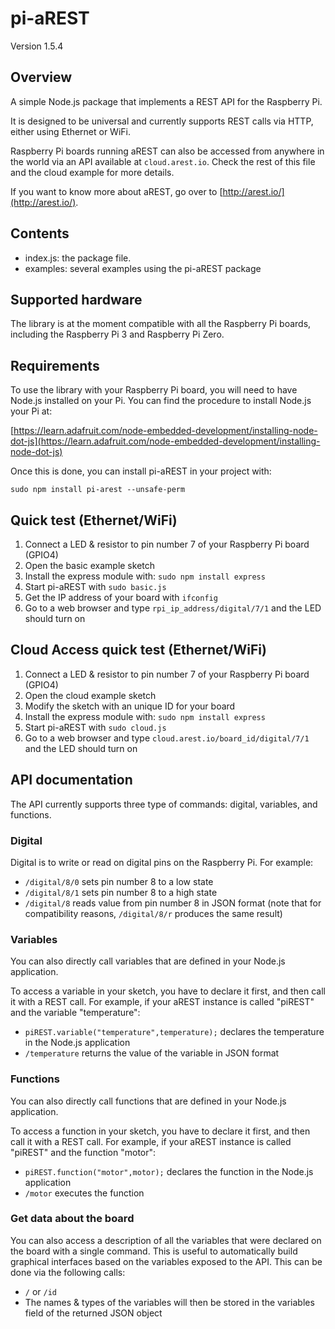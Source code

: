 # pi-aREST

Version 1.5.4

## Overview

A simple Node.js package that implements a REST API for the Raspberry Pi.

It is designed to be universal and currently supports REST calls via HTTP, either using Ethernet or WiFi.

Raspberry Pi boards running aREST can also be accessed from anywhere in the world via an API available at `cloud.arest.io`. Check the rest of this file and the cloud example for more details.

If you want to know more about aREST, go over to [http://arest.io/](http://arest.io/).

## Contents

- index.js: the package file.
- examples: several examples using the pi-aREST package

## Supported hardware

The library is at the moment compatible with all the Raspberry Pi boards, including the Raspberry Pi 3 and Raspberry Pi Zero.

## Requirements

To use the library with your Raspberry Pi board, you will need to have Node.js installed on your Pi. You can find the procedure to install Node.js your Pi at:

[https://learn.adafruit.com/node-embedded-development/installing-node-dot-js](https://learn.adafruit.com/node-embedded-development/installing-node-dot-js)

Once this is done, you can install pi-aREST in your project with:

`sudo npm install pi-arest --unsafe-perm`

## Quick test (Ethernet/WiFi)

1. Connect a LED & resistor to pin number 7 of your Raspberry Pi board (GPIO4)
2. Open the basic example sketch
3. Install the express module with: `sudo npm install express`
3. Start pi-aREST with `sudo basic.js`
4. Get the IP address of your board with `ifconfig`
4. Go to a web browser and type `rpi_ip_address/digital/7/1` and the LED should turn on

## Cloud Access quick test (Ethernet/WiFi)

1. Connect a LED & resistor to pin number 7 of your Raspberry Pi board (GPIO4)
2. Open the cloud example sketch
3. Modify the sketch with an unique ID for your board
3. Install the express module with: `sudo npm install express`
3. Start pi-aREST with `sudo cloud.js`
4. Go to a web browser and type `cloud.arest.io/board_id/digital/7/1` and the LED should turn on

## API documentation

The API currently supports three type of commands: digital, variables, and functions.

### Digital

Digital is to write or read on digital pins on the Raspberry Pi. For example:
  * `/digital/8/0` sets pin number 8 to a low state
  * `/digital/8/1` sets pin number 8 to a high state
  * `/digital/8` reads value from pin number 8 in JSON format (note that for compatibility reasons, `/digital/8/r` produces the same result)

### Variables

You can also directly call variables that are defined in your Node.js application.

To access a variable in your sketch, you have to declare it first, and then call it with a REST call. For example, if your aREST instance is called "piREST" and the variable "temperature":
  * `piREST.variable("temperature",temperature);` declares the temperature in the Node.js application
  * `/temperature` returns the value of the variable in JSON format

### Functions

You can also directly call functions that are defined in your Node.js application.

To access a function in your sketch, you have to declare it first, and then call it with a REST call. For example, if your aREST instance is called "piREST" and the function "motor":
  * `piREST.function("motor",motor);` declares the function in the Node.js application
  * `/motor` executes the function

### Get data about the board

You can also access a description of all the variables that were declared on the board with a single command. This is useful to automatically build graphical interfaces based on the variables exposed to the API. This can be done via the following calls:
  * `/` or `/id`
  * The names & types of the variables will then be stored in the variables field of the returned JSON object
